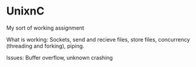 # UnixnC
My sort of working assignment

What is working: Sockets, send and recieve files, store files, concurrency (threading and forking), piping.


Issues: Buffer overflow, unknown crashing


